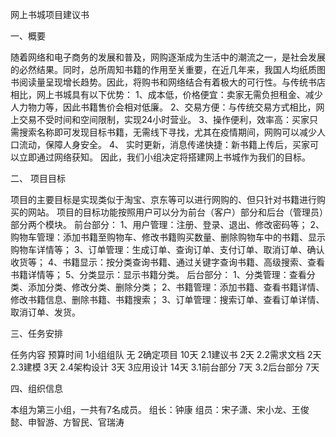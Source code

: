 网上书城项目建议书

一、概要

随着网络和电子商务的发展和普及，网购逐渐成为生活中的潮流之一，是社会发展的必然结果。同时，总所周知书籍的作用至关重要，在近几年来，我国人均纸质图书阅读量呈现增长趋势。因此，将购书和网络结合有着极大的可行性。与传统书店相比，网上书城具有以下优势：
1、成本低，价格便宜：卖家无需负担租金、减少人力物力等，因此书籍售价会相对低廉。
2、交易方便：与传统交易方式相比，网上交易不受时间和空间限制，实现24小时营业。
3、操作便利，效率高：买家只需搜索名称即可发现目标书籍，无需线下寻找，尤其在疫情期间，网购可以减少人口流动，保障人身安全。
4、	实时更新，消息传递快捷：新书籍上传后，买家可以立即通过网络获知。
因此，我们小组决定将搭建网上书城作为我们的目标。

二、	项目目标

项目的主要目标是实现类似于淘宝、京东等可以进行网购的、但只针对书籍进行购买的网站。
项目的目标功能按照用户可以分为前台（客户）部分和后台（管理员）部分两个模块。
前台部分：
1、用户管理：注册、登录、退出、修改密码等；
2、购物车管理：添加书籍至购物车、修改书籍购买数量、删除购物车中的书籍、显示购物车详情等；
3、订单管理：生成订单、查询订单、支付订单、取消订单、确认收货等；
4、书籍显示：按分类查询书籍、通过关键字查询书籍、高级搜索、查看书籍详情等；
5、分类显示：显示书籍分类。
后台部分：
1、分类管理：查看分类、添加分类、修改分类、删除分类；
2、书籍管理：添加书籍、查看书籍详情、修改书籍信息、删除书籍、书籍搜索；
3、订单管理：搜索订单、查看订单详情、取消订单、发货。

三、任务安排

任务内容	预算时间
1小组组队	无
2确定项目	10天
2.1建议书	2天
2.2需求文档	2天
2.3建模	3天
2.4架构设计	3天
3应用设计	14天
3.1前台部分	7天
3.2后台部分	7天

四、组织信息

本组为第三小组，一共有7名成员。
组长：钟康
组员：宋子潇、宋小龙、王俊懿、申智游、方智民、官瑞涛
